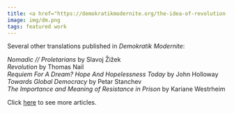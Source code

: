 ```yaml
---
title: <a href="https://demokratikmodernite.org/the-idea-of-revolution-yesterday-today-and-tomorrow/" target="_blank"><i>The Idea of Revolution&colon; Yesterday, Today and Tomorrow</i></a> by Étienne Balibar
image: img/dm.png
tags: featured work
---
```


Several other translations published in <i>Demokratik Modernite</i>:

<i>Nomadic // Proletarians</i> by Slavoj Žižek  
<i>Revolution</i> by Thomas Nail  
<i>Requiem For A Dream? Hope And Hopelessness Today</i> by John Holloway  
<i>Towards Global Democracy</i> by Petar Stanchev  
<i>The Importance and Meaning of Resistance in Prison</i> by Kariane Westrheim

Click <a href="https://demokratikmodernite.org/?s=oğul+köseoğlu" target="_blank">here</a> to see more articles.
